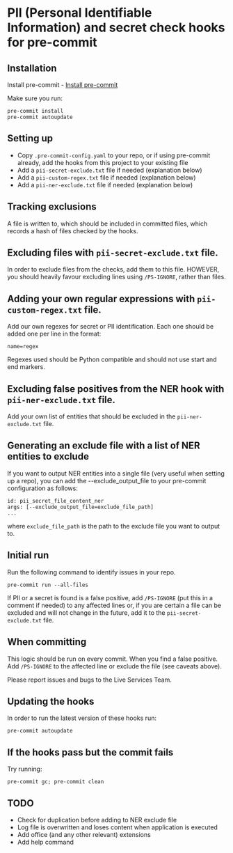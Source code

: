 # PII (Personal Identifiable Information) and secret check hooks for pre-commit

## Installation
Install pre-commit - [Install pre-commit](https://pre-commit.com/#install)

Make sure you run:

    pre-commit install
    pre-commit autoupdate

## Setting up
 * Copy `.pre-commit-config.yaml` to your repo, or if using pre-commit already, add the hooks from this project to your existing file
 * Add a `pii-secret-exclude.txt` file if needed (explanation below)
 * Add a `pii-custom-regex.txt` file if needed (explanation below)
 * Add a `pii-ner-exclude.txt` file if needed (explanation below)

## Tracking exclusions
A file is written to, which should be included in committed files, which records a hash of
files checked by the hooks.
 
## Excluding files with `pii-secret-exclude.txt` file.
In order to exclude files from the checks, add them to this file. HOWEVER, you should 
heavily favour excluding lines using `/PS-IGNORE`, rather than files.

## Adding your own regular expressions with `pii-custom-regex.txt` file.
Add our own regexes for secret or PII identification. Each one should be added one per line in the format:

    name=regex

Regexes used should be Python compatible and should not use start and end markers.

## Excluding false positives from the NER hook with `pii-ner-exclude.txt` file.
Add your own list of entities that should be excluded in the
`pii-ner-exclude.txt` file.

## Generating an exclude file with a list of NER entities to exclude
If you want to output NER entities into a single file (very useful when setting up a repo), you can 
add the --exclude_output_file to your pre-commit configuration as follows:

    id: pii_secret_file_content_ner
    args: [--exclude_output_file=exclude_file_path]
    ...

where `exclude_file_path` is the path to the exclude file you want to output to.

## Initial run
Run the following command to identify issues in your repo.

    pre-commit run --all-files

If PII or a secret is found is a false positive, add `/PS-IGNORE` (put this in a 
comment if needed) to any affected lines or, if you are certain a file can be 
excluded and will not change in the future, add it to the `pii-secret-exclude.txt` file.

## When committing
This logic should be run on every commit. When you find a false positive. Add 
`/PS-IGNORE` to the affected line or exclude the file (see caveats above).

Please report issues and bugs to the Live Services Team.

## Updating the hooks
In order to run the latest version of these hooks run:

    pre-commit autoupdate

## If the hooks pass but the commit fails
Try running:

    pre-commit gc; pre-commit clean

## TODO
 * Check for duplication before adding to NER exclude file
 * Log file is overwritten and loses content when application is executed
 * Add office (and any other relevant) extensions
 * Add help command
